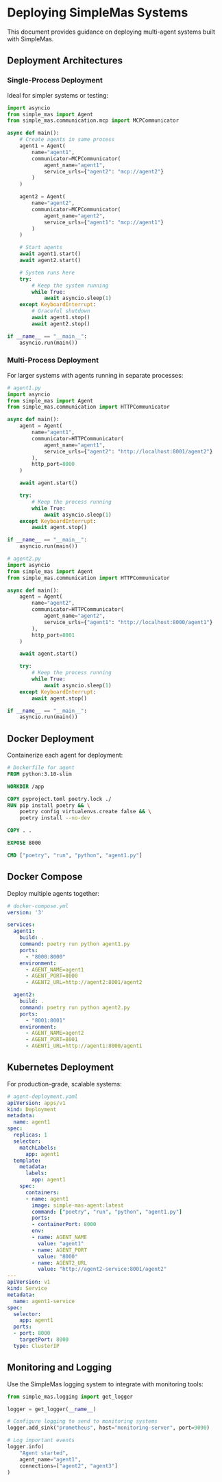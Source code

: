 # Deploying SimpleMas Systems

This document provides guidance on deploying multi-agent systems built with SimpleMas.

## Deployment Architectures

### Single-Process Deployment

Ideal for simpler systems or testing:

```python
import asyncio
from simple_mas import Agent
from simple_mas.communication.mcp import MCPCommunicator

async def main():
    # Create agents in same process
    agent1 = Agent(
        name="agent1",
        communicator=MCPCommunicator(
            agent_name="agent1",
            service_urls={"agent2": "mcp://agent2"}
        )
    )

    agent2 = Agent(
        name="agent2",
        communicator=MCPCommunicator(
            agent_name="agent2",
            service_urls={"agent1": "mcp://agent1"}
        )
    )

    # Start agents
    await agent1.start()
    await agent2.start()

    # System runs here
    try:
        # Keep the system running
        while True:
            await asyncio.sleep(1)
    except KeyboardInterrupt:
        # Graceful shutdown
        await agent1.stop()
        await agent2.stop()

if __name__ == "__main__":
    asyncio.run(main())
```

### Multi-Process Deployment

For larger systems with agents running in separate processes:

```python
# agent1.py
import asyncio
from simple_mas import Agent
from simple_mas.communication import HTTPCommunicator

async def main():
    agent = Agent(
        name="agent1",
        communicator=HTTPCommunicator(
            agent_name="agent1",
            service_urls={"agent2": "http://localhost:8001/agent2"}
        ),
        http_port=8000
    )

    await agent.start()

    try:
        # Keep the process running
        while True:
            await asyncio.sleep(1)
    except KeyboardInterrupt:
        await agent.stop()

if __name__ == "__main__":
    asyncio.run(main())
```

```python
# agent2.py
import asyncio
from simple_mas import Agent
from simple_mas.communication import HTTPCommunicator

async def main():
    agent = Agent(
        name="agent2",
        communicator=HTTPCommunicator(
            agent_name="agent2",
            service_urls={"agent1": "http://localhost:8000/agent1"}
        ),
        http_port=8001
    )

    await agent.start()

    try:
        # Keep the process running
        while True:
            await asyncio.sleep(1)
    except KeyboardInterrupt:
        await agent.stop()

if __name__ == "__main__":
    asyncio.run(main())
```

## Docker Deployment

Containerize each agent for deployment:

```dockerfile
# Dockerfile for agent
FROM python:3.10-slim

WORKDIR /app

COPY pyproject.toml poetry.lock ./
RUN pip install poetry && \
    poetry config virtualenvs.create false && \
    poetry install --no-dev

COPY . .

EXPOSE 8000

CMD ["poetry", "run", "python", "agent1.py"]
```

## Docker Compose

Deploy multiple agents together:

```yaml
# docker-compose.yml
version: '3'

services:
  agent1:
    build: .
    command: poetry run python agent1.py
    ports:
      - "8000:8000"
    environment:
      - AGENT_NAME=agent1
      - AGENT_PORT=8000
      - AGENT2_URL=http://agent2:8001/agent2

  agent2:
    build: .
    command: poetry run python agent2.py
    ports:
      - "8001:8001"
    environment:
      - AGENT_NAME=agent2
      - AGENT_PORT=8001
      - AGENT1_URL=http://agent1:8000/agent1
```

## Kubernetes Deployment

For production-grade, scalable systems:

```yaml
# agent-deployment.yaml
apiVersion: apps/v1
kind: Deployment
metadata:
  name: agent1
spec:
  replicas: 1
  selector:
    matchLabels:
      app: agent1
  template:
    metadata:
      labels:
        app: agent1
    spec:
      containers:
      - name: agent1
        image: simple-mas-agent:latest
        command: ["poetry", "run", "python", "agent1.py"]
        ports:
        - containerPort: 8000
        env:
        - name: AGENT_NAME
          value: "agent1"
        - name: AGENT_PORT
          value: "8000"
        - name: AGENT2_URL
          value: "http://agent2-service:8001/agent2"
---
apiVersion: v1
kind: Service
metadata:
  name: agent1-service
spec:
  selector:
    app: agent1
  ports:
  - port: 8000
    targetPort: 8000
  type: ClusterIP
```

## Monitoring and Logging

Use the SimpleMas logging system to integrate with monitoring tools:

```python
from simple_mas.logging import get_logger

logger = get_logger(__name__)

# Configure logging to send to monitoring systems
logger.add_sink("prometheus", host="monitoring-server", port=9090)

# Log important events
logger.info(
    "Agent started",
    agent_name="agent1",
    connections=["agent2", "agent3"]
)
```
